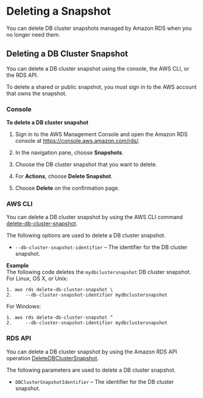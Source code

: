 # Deleting a Snapshot<a name="USER_DeleteSnapshot"></a>

You can delete DB cluster snapshots managed by Amazon RDS when you no longer need them\.

## Deleting a DB Cluster Snapshot<a name="USER_DeleteDBClusterSnapshot"></a>

You can delete a DB cluster snapshot using the console, the AWS CLI, or the RDS API\.

To delete a shared or public snapshot, you must sign in to the AWS account that owns the snapshot\.

### Console<a name="USER_DeleteSnapshot.CON"></a>

**To delete a DB cluster snapshot**

1. Sign in to the AWS Management Console and open the Amazon RDS console at [https://console\.aws\.amazon\.com/rds/](https://console.aws.amazon.com/rds/)\.

1. In the navigation pane, choose **Snapshots**\.

1. Choose the DB cluster snapshot that you want to delete\.

1. For **Actions**, choose **Delete Snapshot**\. 

1. Choose **Delete** on the confirmation page\. 

### AWS CLI<a name="USER_DeleteSnapshot.CLI"></a>

You can delete a DB cluster snapshot by using the AWS CLI command [delete\-db\-cluster\-snapshot](https://docs.aws.amazon.com/cli/latest/reference/rds/delete-db-cluster-snapshot.html)\. 

The following options are used to delete a DB cluster snapshot\. 
+ `--db-cluster-snapshot-identifier` – The identifier for the DB cluster snapshot\. 

**Example**  
The following code deletes the `mydbclustersnapshot` DB cluster snapshot\.   
For Linux, OS X, or Unix:  

```
1. aws rds delete-db-cluster-snapshot \
2.     --db-cluster-snapshot-identifier mydbclustersnapshot
```
For Windows:  

```
1. aws rds delete-db-cluster-snapshot ^
2.     --db-cluster-snapshot-identifier mydbclustersnapshot
```

### RDS API<a name="USER_DeleteSnapshot.API"></a>

You can delete a DB cluster snapshot by using the Amazon RDS API operation [DeleteDBClusterSnapshot](https://docs.aws.amazon.com/AmazonRDS/latest/APIReference/API_DeleteDBClusterSnapshot.html)\. 

The following parameters are used to delete a DB cluster snapshot\. 
+ `DBClusterSnapshotIdentifier` – The identifier for the DB cluster snapshot\. 
